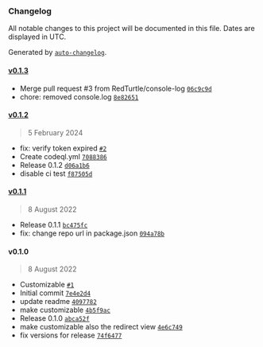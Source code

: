 ### Changelog

All notable changes to this project will be documented in this file. Dates are displayed in UTC.

Generated by [`auto-changelog`](https://github.com/CookPete/auto-changelog).

#### [v0.1.3](https://github.com/RedTurtle/volto-middleware-rejectanonymous/compare/v0.1.2...v0.1.3)

- Merge pull request #3 from RedTurtle/console-log [`06c9c9d`](https://github.com/RedTurtle/volto-middleware-rejectanonymous/commit/06c9c9db4806478d47d6d42934df0a8f734c04f3)
- chore: removed console.log [`8e82651`](https://github.com/RedTurtle/volto-middleware-rejectanonymous/commit/8e82651aefe4036be32205f6db40262db93892e3)

#### [v0.1.2](https://github.com/RedTurtle/volto-middleware-rejectanonymous/compare/v0.1.1...v0.1.2)

> 5 February 2024

- fix: verify token expired [`#2`](https://github.com/RedTurtle/volto-middleware-rejectanonymous/pull/2)
- Create codeql.yml [`7088386`](https://github.com/RedTurtle/volto-middleware-rejectanonymous/commit/7088386df8002535a6d16ab624512536c82fd08a)
- Release 0.1.2 [`d06a1b6`](https://github.com/RedTurtle/volto-middleware-rejectanonymous/commit/d06a1b6e69486a424ad43340b29bf98729f0f076)
- disable ci test [`f87505d`](https://github.com/RedTurtle/volto-middleware-rejectanonymous/commit/f87505dc9a6d299e21b0731e4d9861d5133bce8f)

#### [v0.1.1](https://github.com/RedTurtle/volto-middleware-rejectanonymous/compare/v0.1.0...v0.1.1)

> 8 August 2022

- Release 0.1.1 [`bc475fc`](https://github.com/RedTurtle/volto-middleware-rejectanonymous/commit/bc475fcd252ea02a02119984cc16f55753549f7c)
- fix: change repo url in package.json [`094a78b`](https://github.com/RedTurtle/volto-middleware-rejectanonymous/commit/094a78be4a2f7a32ef7d60cd877f5ca4e01859d1)

#### v0.1.0

> 8 August 2022

- Customizable [`#1`](https://github.com/RedTurtle/volto-middleware-rejectanonymous/pull/1)
- Initial commit [`7e4e2d4`](https://github.com/RedTurtle/volto-middleware-rejectanonymous/commit/7e4e2d469fe5112efe1e86651787f7c96be49223)
- update readme [`4097782`](https://github.com/RedTurtle/volto-middleware-rejectanonymous/commit/409778283c2033fe5bf0795561819b6ef4aef5ba)
- make customizable [`4b5f9ac`](https://github.com/RedTurtle/volto-middleware-rejectanonymous/commit/4b5f9acec580e0b0c2bd534c106394e7e87666e9)
- Release 0.1.0 [`abca52f`](https://github.com/RedTurtle/volto-middleware-rejectanonymous/commit/abca52f7163855936cb299c216de9b50b441eb04)
- make customizable also the redirect view [`4e6c749`](https://github.com/RedTurtle/volto-middleware-rejectanonymous/commit/4e6c74905b1084d6a0265126b1c5660e3f24ab10)
- fix versions for release [`74f6477`](https://github.com/RedTurtle/volto-middleware-rejectanonymous/commit/74f647728f7923c75c5883c1dd670f1643a9978e)
